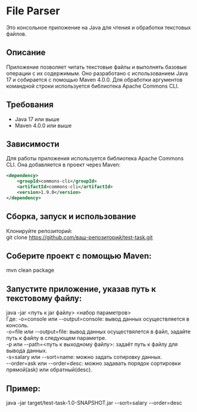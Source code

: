 # File Parser

Это консольное приложение на Java для чтения и обработки текстовых файлов.

## Описание

Приложение позволяет читать текстовые файлы и выполнять базовые операции с их содержимым. Оно разработано с использованием Java 17 и собирается с помощью Maven 4.0.0. Для обработки аргументов командной строки используется библиотека Apache Commons CLI.

## Требования

- Java 17 или выше
- Maven 4.0.0 или выше

## Зависимости

Для работы приложения используется библиотека Apache Commons CLI. Она добавляется в проект через Maven:

```xml
<dependency>
    <groupId>commons-cli</groupId>
    <artifactId>commons-cli</artifactId>
    <version>1.9.0</version>
</dependency>
```

## Сборка, запуск и использование
Клонируйте репозиторий: </br>
git clone https://github.com/ваш-репозиторий/test-task.git

## Соберите проект с помощью Maven:
mvn clean package

## Запустите приложение, указав путь к текстовому файлу:
java -jar <путь к jar файлу> <набор параметров></br>
Где:
-o=console или --output=console: вывод данных осуществляется в консоль.</br>
-o=file или --output=file: вывод данных осуществялется в файл, задайте путь к файлу в следующем параметре.</br>
-p или --path=<путь к выходному файлу>: задаёт путь к файлу для вывода данных.</br>
-s=salary или --sort=name: можно задать сотировку данных.</br>
--order=ask или --order=desc: можно задавать порядок сортировки прямой(ask) или обратный(desc).
## Пример:
java -jar target/test-task-1.0-SNAPSHOT.jar --sort=salary --order=desc
